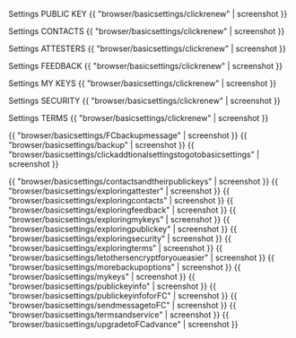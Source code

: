 
Settings PUBLIC KEY
{{ "browser/basicsettings/clickrenew" | screenshot }}

Settings CONTACTS
{{ "browser/basicsettings/clickrenew" | screenshot }}

Settings ATTESTERS
{{ "browser/basicsettings/clickrenew" | screenshot }}

Settings FEEDBACK
{{ "browser/basicsettings/clickrenew" | screenshot }}

Settings MY KEYS
{{ "browser/basicsettings/clickrenew" | screenshot }}

Settings SECURITY
{{ "browser/basicsettings/clickrenew" | screenshot }}

Settings TERMS
{{ "browser/basicsettings/clickrenew" | screenshot }}

{{ "browser/basicsettings/FCbackupmessage" | screenshot }}
{{ "browser/basicsettings/backup" | screenshot }}
{{ "browser/basicsettings/clickaddtionalsettingstogotobasicsettings" | screenshot }}

{{ "browser/basicsettings/contactsandtheirpublickeys" | screenshot }}
{{ "browser/basicsettings/exploringattester" | screenshot }}
{{ "browser/basicsettings/exploringcontacts" | screenshot }}
{{ "browser/basicsettings/exploringfeedback" | screenshot }}
{{ "browser/basicsettings/exploringmykeys" | screenshot }}
{{ "browser/basicsettings/exploringpublickey" | screenshot }}
{{ "browser/basicsettings/exploringsecurity" | screenshot }}
{{ "browser/basicsettings/exploringterms" | screenshot }}
{{ "browser/basicsettings/letothersencryptforyoueasier" | screenshot }}
{{ "browser/basicsettings/morebackupoptions" | screenshot }}
{{ "browser/basicsettings/mykeys" | screenshot }}
{{ "browser/basicsettings/publickeyinfo" | screenshot }}
{{ "browser/basicsettings/publickeyinfoforFC" | screenshot }}
{{ "browser/basicsettings/sendmessagetoFC" | screenshot }}
{{ "browser/basicsettings/termsandservice" | screenshot }}
{{ "browser/basicsettings/upgradetoFCadvance" | screenshot }}
